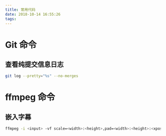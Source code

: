 ```yaml
---
title: 常用代码
date: 2018-10-14 16:55:26
tags:
---
```


# Git 命令

## 查看纯提交信息日志

```bash
git log --pretty="%s" --no-merges
```

# ffmpeg 命令

## 嵌入字幕

```bash
ffmpeg -i <input> -vf scale=<width>:<height>,pad=<width>:<height>:<xpos>:<ypos>,subtitles=<ass> <output>
```
